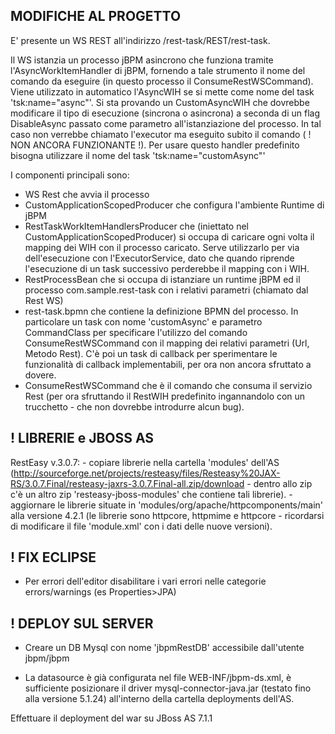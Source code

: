 MODIFICHE AL PROGETTO
-----------------------
E' presente un WS REST all'indirizzo /rest-task/REST/rest-task.

Il WS istanzia un processo jBPM asincrono che funziona tramite l'AsyncWorkItemHandler di jBPM, fornendo a tale strumento il nome del comando da eseguire (in questo processo il ConsumeRestWSCommand).
Viene utilizzato in automatico l'AsyncWIH se si mette come nome del task 'tsk:name="async"'.
Si sta provando un CustomAsyncWIH che dovrebbe modificare il tipo di esecuzione (sincrona o asincrona) a seconda di un flag DisableAsync passato come parametro all'istanziazione del processo. In tal caso non verrebbe chiamato l'executor ma eseguito subito il comando ( ! NON ANCORA FUNZIONANTE !). Per usare questo handler predefinito bisogna utilizzare il nome del task 'tsk:name="customAsync"'

I componenti principali sono:
- WS Rest che avvia il processo
- CustomApplicationScopedProducer che configura l'ambiente Runtime di jBPM
- RestTaskWorkItemHandlersProducer che (iniettato nel CustomApplicationScopedProducer) si occupa di caricare ogni volta il mapping dei WIH con il processo caricato. Serve utilizzarlo per via dell'esecuzione con l'ExecutorService, dato che quando riprende l'esecuzione di un task successivo perderebbe il mapping con i WIH.
- RestProcessBean che si occupa di istanziare un runtime jBPM ed il processo com.sample.rest-task con i relativi parametri (chiamato dal Rest WS)
- rest-task.bpmn che contiene la definizione BPMN del processo. In particolare un task con nome 'customAsync' e parametro CommandClass per specificare l'utilizzo del comando ConsumeRestWSCommand con il mapping dei relativi parametri (Url, Metodo Rest). C'è poi un task di callback per sperimentare le funzionalità di callback implementabili, per ora non ancora sfruttato a dovere.
- ConsumeRestWSCommand che è il comando che consuma il servizio Rest (per ora sfruttando il RestWIH predefinito ingannandolo con un trucchetto - che non dovrebbe introdurre alcun bug).

! LIBRERIE e JBOSS AS
------------------------
RestEasy v.3.0.7:
	- copiare librerie nella cartella 'modules' dell'AS (http://sourceforge.net/projects/resteasy/files/Resteasy%20JAX-RS/3.0.7.Final/resteasy-jaxrs-3.0.7.Final-all.zip/download - dentro allo zip c'è un altro zip 'resteasy-jboss-modules' che contiene tali librerie).
	- aggiornare le librerie situate in 'modules/org/apache/httpcomponents/main' alla versione 4.2.1 (le librerie sono httpcore, httpmime e httpcore - ricordarsi di modificare il file 'module.xml' con i dati delle nuove versioni).
		

! FIX ECLIPSE
----------------
-	Per errori dell'editor disabilitare i vari errori nelle categorie errors/warnings (es Properties>JPA)


! DEPLOY SUL SERVER
----------------------

- Creare un DB Mysql con nome 'jbpmRestDB' accessibile dall'utente jbpm/jbpm

- La datasource è già configurata nel file WEB-INF/jbpm-ds.xml, è sufficiente posizionare il driver mysql-connector-java.jar (testato fino alla versione 5.1.24) all'interno della cartella deployments dell'AS.

Effettuare il deployment del war su JBoss AS 7.1.1